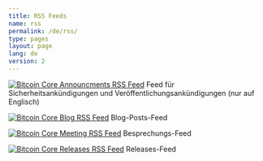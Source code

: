 ```yaml
---
title: RSS Feeds
name: rss
permalink: /de/rss/
type: pages
layout: page
lang: de
version: 2
---
```

<p>
<a href="/en/announcements.xml" title="Bitcoin Core Announcements RSS Feed"><img src="/assets/images/rss-24x24.png" alt="Bitcoin Core Announcments RSS Feed"></a>
Feed für Sicherheitsankündigungen und Veröffentlichungsankündigungen (nur auf Englisch)
</p>
<p>
<a href="/{{ page.lang }}/rss.xml" title="Bitcoin Core Blog RSS Feed"><img src="/assets/images/rss-24x24.png" alt="Bitcoin Core Blog RSS Feed"></a>
Blog-Posts-Feed
</p>
<p>
<a href="/{{ page.lang }}/meetingrss.xml" title="Bitcoin Core Meeting RSS Feed"><img src="/assets/images/rss-24x24.png" alt="Bitcoin Core Meeting RSS Feed"></a>
Besprechungs-Feed
</p>
<p>
<a href="/{{ page.lang }}/releasesrss.xml" title="Bitcoin Core Releases RSS Feed"><img src="/assets/images/rss-24x24.png" alt="Bitcoin Core Releases RSS Feed"></a>
Releases-Feed
</p>
